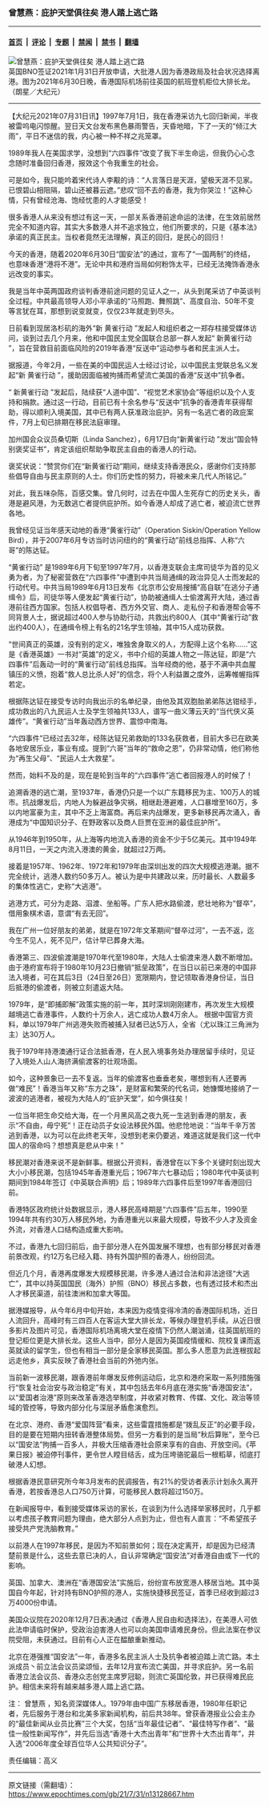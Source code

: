 ### 曾慧燕：庇护天堂俱往矣 港人踏上逃亡路

---

#### [首页](../../../..?n13128667) &nbsp;|&nbsp; [评论](../../../../../epoch-comment?n13128667) &nbsp;|&nbsp; [专题](../../../../../epoch-special?n13128667) &nbsp;|&nbsp; [禁闻](../../../../../epoch-news?n13128667) &nbsp;|&nbsp; [禁书](../../../../../books?n13128667) &nbsp;|&nbsp; [翻墙](https://github.com/gfw-breaker/nogfw/blob/master/README.md?n13128667)


<div><img alt="曾慧燕：庇护天堂俱往矣 港人踏上逃亡路" class="attachment-djy_600_400 size-djy_600_400 wp-post-image" src="https://i.epochtimes.com/assets/uploads/2021/07/id13062242-UK-airport-04@1200x1200-600x400.png"/>
<div class="caption">
 英国BNO签证2021年1月31日开放申请，大批港人因为香港政局及社会状况选择离港。图为2021年6月30日晚，香港国际机场前往英国的航班登机柜位大排长龙。（朗星／大纪元）
</div></div><hr/><div class="post_content" id="artbody" itemprop="articleBody">
 <!-- article content begin -->
 <p>
  【大纪元2021年07月31日讯】1997年7月1日，我在香港采访九七回归新闻，半夜被雷呜电闪惊醒。翌日天文台发布黑色暴雨警告，天昏地暗，下了一天的“倾江大雨”，平日不迷信的我，内心被一种不祥之兆笼罩。
 </p>
 <p>
  1989年我人在美国求学，没想到“六四事件”改变了我下半生命运，但我仍心心念念随时准备回归香港，报效这个令我重生的社会。
 </p>
 <p>
  可是如今，我只能吟着宋代诗人李觏的诗：“人言落日是天涯，望极天涯不见家。已恨碧山相阻隔，碧山还被暮云遮。”悲叹“回不去的香港，我为你哭泣！”这种心情，只有曾经沧海、饱经忧患的人才能感受！
 </p>
 <p>
  很多香港人从来没有想过有这一天，一部关系香港前途命运的法律，在生效前居然完全不知道内容。其实大多数港人并不追求独立，他们所要求的，只是《基本法》承诺的真正民主。当权者竟然无法理解，真正的回归，是民心的回归！
 </p>
 <p>
  今天的香港，随着2020年6月30日“国安法”的通过，宣布了“一国两制”的终结，也意味香港“港将不港”。无论中共和港府当局如何粉饰太平，已经无法掩饰香港永远改变的事实。
 </p>
 <p>
  我是当年中英两国政府谈判香港前途问题的见证人之一，从头到尾采访了中英谈判全过程。中共最高领导人邓小平承诺的“马照跑、舞照跳”、高度自治、50年不变等言犹在耳，那想到说变就变，仅仅23年就走到尽头。
 </p>
 <p>
  日前看到现居洛杉矶的海外“新
  <ok href="https://www.epochtimes.com/gb/tag/%E9%BB%84%E9%9B%80%E8%A1%8C%E5%8A%A8.html">
   黄雀行动
  </ok>
  ”发起人和组织者之一郑存柱接受媒体访问，谈到过去几个月来，他和中国民主党全国联合总部一群人发起“
  <ok href="https://www.epochtimes.com/gb/tag/%E6%96%B0%E9%BB%84%E9%9B%80%E8%A1%8C%E5%8A%A8.html">
   新黄雀行动
  </ok>
  ”，旨在营救目前面临风险的2019年香港“反送中”运动参与者和民主派人士。
 </p>
 <p>
  据报道，今年2月，一些在美的中国民运人士经过讨论，以中国民主党联总名义发起“新
  <ok href="https://www.epochtimes.com/gb/tag/%E9%BB%84%E9%9B%80%E8%A1%8C%E5%8A%A8.html">
   黄雀行动
  </ok>
  ”，援助因面临被拘捕而希望流亡美国的香港“反送中”抗争者。
 </p>
 <p>
  “
  <ok href="https://www.epochtimes.com/gb/tag/%E6%96%B0%E9%BB%84%E9%9B%80%E8%A1%8C%E5%8A%A8.html">
   新黄雀行动
  </ok>
  ”发起后，陆续获“人道中国”、“视觉艺术家协会”等组织以及个人支持和捐款。通过这一行动，目前已有十余名参与“反送中”抗争的香港青年获得帮助，得以顺利入境美国，其中已有两人获准政治庇护。另有一名逃亡者的政庇案件，7月上旬已排期在移民法庭审理。
 </p>
 <p>
  加州国会众议员桑切斯（Linda Sanchez），6月17日向“新黄雀行动 ”发出“国会特别褒奖证书”，肯定该组织帮助争取民主自由的香港人的行动。
 </p>
 <p>
  褒奖状说：“赞赏你们在“新黄雀行动”期间，继续支持香港民众，感谢你们支持那些倡导自由与民主原则的人士。你们历史性的努力，将被未来几代人所铭记。”
 </p>
 <p>
  对此，我五味杂陈，百感交集。曾几何时，过去在中国人生死存亡的历史关头，香港是避风港，为无数逃亡者提供庇护所。如今香港人却成了逃亡者，被迫流亡世界各地。
 </p>
 <p>
  我曾经见证当年感天动地的香港“黄雀行动”（Operation Siskin/Operation Yellow Bird），并于2007年6月专访当时访问纽约的“黄雀行动”前线总指挥、人称“六哥”的陈达钲。
 </p>
 <p>
  “黄雀行动” 是1989年6月下旬至1997年7月，以香港支联会主席司徒华为首的见义勇为者，为了秘密营救在“六四事件”中遭到中共当局通缉的政治异见人士而发起的行动代号。中共当局1989年6月13日发布《北京市公安局搜捕“高自联”在逃分子通缉令》后，司徒华等人便发起“黄雀行动”，协助被通缉人士偷渡离开大陆，通过香港前往西方国家。包括人权倡导者、西方外交官、商人、走私份子和香港帮会等不同背景人士，据说超过400人参与协助行动，共救出约800人（其中“黄雀行动”救出约400人），在通缉令榜上有名的21名学生领袖，其中15人成功获救。
 </p>
 <p>
  “世间真正的英雄，没有别的定义，唯独舍身取义的人，方配得上这个名称……”这是《香港英雄》一书对“英雄”的定义，书中介绍的英雄人物之一陈达钲，即是“六四事件”后轰动一时的“黄雀行动”前线总指挥。当年经商的他，基于不满中共血腥镇压的义愤，抱着“救人总比杀人好”的信念，将个人利益置之度外，运筹帷幄指挥若定。
 </p>
 <p>
  根据陈达钲在接受专访时向我出示的名单纪录，由他及其双胞胎弟弟陈达钳经手，成功救出的八九民运人士及学生领袖共133人，谱写一曲义薄云天的“当代侠义英雄传”。“黄雀行动”当年轰动西方世界、震惊中南海。
 </p>
 <p>
  “六四事件”已经过去32年，经陈达钲兄弟救助的133名获救者，目前大多已在欧美各地安居乐业，事业有成。提到“六哥”当年的“救命之恩”，仍非常动情，他们称他为“再生父母”、“民运人士大救星”。
 </p>
 <p>
  然而，始料不及的是，现在是轮到当年的“六四事件”逃亡者回报港人的时候了！
 </p>
 <p>
  追溯香港的逃亡潮，至1937年，香港仍只是一个以广东籍移民为主、100万人的城市。抗战爆发后，内地人为躲避战争灾祸，相继赴港避难，人口暴增至160万，多以内地富豪为主，其中不乏上海富商。再后来内战爆发，更多新移民再次涌入，香港成为“中国知识分子、在野政客以及商人巨贾在亚洲的最佳庇护所”。
 </p>
 <p>
  从1946年到1950年，从上海等内地流入香港的资金不少于5亿美元。其中1949年8月11日，一天之内流入港澳的黄金，就超过2万两。
 </p>
 <p>
  接着是1957年、1962年、1972年和1979年由深圳出发的四次大规模逃港潮。据不完全统计，逃港人数约50多万人。被认为是中共建政以来，历时最长、人数最多的集体性逃亡，史称“大逃港”。
 </p>
 <p>
  逃港方式，可分为走路、泅渡、坐船等。广东人把水路偷渡，悲壮地称为“督卒”，借用象棋术语，意谓“有去无回”。
 </p>
 <p>
  我在广州一位好朋友的弟弟，就是在1972年文革期间“督卒过河”，一去不返，迄今生不见人，死不见尸，估计早已葬身大海。
 </p>
 <p>
  香港第三、四波偷渡潮是1970年代至1980年，大陆人士偷渡来港人数不断增加。由于港府宣布将于1980年10月23日撤销“抵垒政策”，在当日以前已来港的中国非法入境者，可在其后3日（24日至26日）宽限期内，登记领取香港身份证，当日后抵港的偷渡者，则被立刻遣返大陆。
 </p>
 <p>
  1979年，是“即捕即解”政策实施的前一年，其时深圳刚刚建市，再次发生大规模越境逃亡香港事件，人数约十万余人，逃亡成功人数4万余人。 根据中国官方资料，单以1979年广州逃港失败而被捕入狱者已达5万人，全省（尤以珠江三角洲为主）达30万人。
 </p>
 <p>
  我于1979年持港澳通行证合法抵香港，在人民入境事务处办理居留手续时，见证了入境处人山人海挤满偷渡客的壮观场面。
 </p>
 <p>
  如今，这种景象已一去不复返。当年的偷渡客也垂垂老矣，哪想到有人还要再做“难民”！香港当年又称“东方之珠”，是财富和繁荣的代名词，她慷慨地接纳了一波波的逃港者，被视为大陆人的“庇护天堂”，如今俱往矣！
 </p>
 <p>
  一位当年把生命交给大海，在一个月黑风高之夜九死一生逃到香港的朋友，表示“不自由，毋宁死”！正在动员子女设法移民外国。他悲怆地说：“当年千辛万苦逃到香港，以为可以在此终老天年，没想到老来仍要逃，难道这就是我们这一代中国人的宿命吗？想想真是悲从中来！”
 </p>
 <p>
  移民潮对香港来说不是新鲜事。根据公开资料，香港曾在以下多个关键时刻出现大大小小移民潮，包括1945年香港重光后；1967年六七暴动后；1980年代中英谈判期间到1984年签订《中英联合声明》后；1989年六四事件后至1997年香港回归前。
 </p>
 <p>
  香港特区政府统计处数据显示，港人移民高峰期是“六四事件”后五年，1990至1994年共有约30万人移民外地，为香港重光以来最大规模，导致不少人才及资金外流，对香港人口结构造成重大影响。
 </p>
 <p>
  不过，香港九七回归前后，由于部分港人在外国发展不理想，也有部分移民对香港前景改观，约12万名已经入籍、持有外国护照的香港人，纷纷回流。
 </p>
 <p>
  但近几个月，香港再度爆发大规模移民潮，许多港人通过合法和非法途径“大逃亡”，其中以持英国国民（海外）护照（BNO）移民占多数，也有透过技术和杰出人才移民渠道，前往澳洲和加拿大等国。
 </p>
 <p>
  据港媒报导，从今年6月中旬开始，本来因为疫情变得冷清的香港国际机场，近日人流回升，高峰时有三四百人在客运大堂大排长龙，等候办理登机手续。从近日很多影片及图片可见，香港国际机场离境大堂在疫情下仍然人潮汹涌，往英国航班的登记柜位更是大排长龙。这些人当中，部分人是因为英国疫情缓和、院校复课而返英就读的留学生，但也有相当一部分是全家移民英国。那么多人愿意为此连根拔起远走他乡，真实反映了香港社会当前的外弛内张。
 </p>
 <p>
  当前新一波移民潮，跟香港前年爆发反修例运动后，北京和港府采取一系列措施强行“恢复社会治安与政治稳定”有关，其中包括去年6月底在港实施“香港国安法”，以“爱国者治港”原则来改革香港选举制度，并收紧对教育、传媒、文化、政治等领域的管控等，导致内部分化与深层矛盾愈演愈烈。
 </p>
 <p>
  在北京、港府、香港“爱国阵营”看来，这些雷霆措施都是“拨乱反正”的必要手段，目的是要在短期内扭转香港整体局势。但另一方看到的是当局“秋后算账”，至今已以“国安法”拘捕一百多人，并极大压缩香港社会原来享有的自由、开放空间。《苹果日报》被迫停刊事件，更令世人瞠目结舌，成为压垮骆驼最后一根稻草，彻底打破港人幻想。
 </p>
 <p>
  根据香港民意研究所今年3月发布的民调报告，有21%的受访者表示计划永久离开香港，若按香港总人口750万计算，可能移民人数将超过150万。
 </p>
 <p>
  在新闻报导中，看到接受媒体采访的家长，在谈到为什么选择举家移民时，几乎都以考虑孩子教育问题为理由，绝大部分人点到为止，但也有人直言：“不希望孩子接受共产党洗脑教育。”
 </p>
 <p>
  以前港人在1997年移民，是因为不知前景如何；现在决定离开，却是因为已经清楚前景是什么，这些去意已决的人，自认非常确定“国安法”对香港自由或下一代的影响。
 </p>
 <p>
  英国、加拿大、澳洲在“香港国安法”实施后，纷纷宣布放宽港人移居当地。其中英国自今年起，针对持有BNO护照的港人，实施快捷移民签证，首季已经收到超过3万4000份申请。
 </p>
 <p>
  美国众议院在2020年12月7日表决通过《香港人民自由和选择法》，在美港人可依此法申请临时保护，受政治迫害港人也可以向美国申请难民身份。但此法案在参议院受阻，未获通过。目前有心人正在醖酿重新推动。
 </p>
 <p>
  北京在港强推“国安法”一年，香港多名民主派人士及抗争者被迫踏上流亡路。本土派成员丶前立法会议员梁颂恒，去年12月宣布流亡美国，并寻求庇护。另一名前香港立法会议员、香港众志创党主席罗冠聪，则流亡英国伦敦，并已获得难民庇护。相信未来将有越来越多港人踏上逃亡路。
 </p>
 <p>
  注：
  <ok href="https://www.epochtimes.com/gb/tag/%E6%9B%BE%E6%85%A7%E7%87%95.html">
   曾慧燕
  </ok>
  ，知名资深媒体人。1979年由中国广东移居香港，1980年任职记者，先后服务于港台和北美多家新闻机构，前后共38年。曾获香港报业公会主办的“最佳新闻从业员比赛”三个大奖，包括“当年最佳记者”、“最佳特写作者”、“最佳一般性新闻写作”，并先后当选“香港十大杰出青年”和“世界十大杰出青年”，并入选“2006年度全球百位华人公共知识分子”。
 </p>
 <p>
  责任编辑：高义
 </p>
 <!-- article content end -->
 <div id="below_article_ad">
 </div>
</div>


---

原文链接（需翻墙）：https://www.epochtimes.com/gb/21/7/31/n13128667.htm